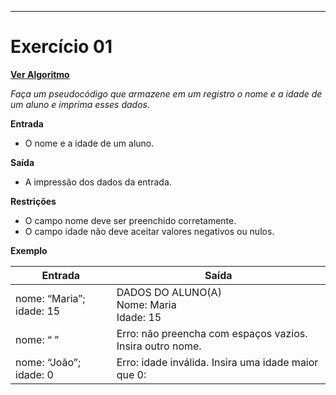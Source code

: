 ---
# Exercício 01

[**Ver Algoritmo**](Algoritmo01.md)

*Faça um pseudocódigo que armazene em um registro o nome e a idade de um aluno e imprima esses dados.*

**Entrada**

- O nome e a idade de um aluno.

**Saída**

- A impressão dos dados da entrada.

**Restrições**

- O campo nome deve ser preenchido corretamente.
- O campo idade não deve aceitar valores negativos ou nulos.

**Exemplo**

| Entrada             | Saída                                       |
|---------------------|---------------------------------------------|
| nome: “Maria”; idade: 15 | DADOS DO ALUNO(A)         <br> Nome: Maria <br> Idade: 15                   |
| nome: “ ”           | Erro: não preencha com espaços vazios. Insira outro nome.  |
| nome: “João”; idade: 0 | Erro: idade inválida. Insira uma idade maior que 0:|

